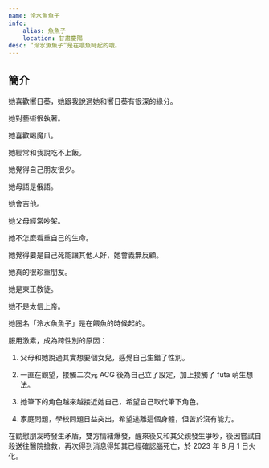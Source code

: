 ```yaml
---
name: 泠水魚魚子
info:
    alias: 魚魚子
    location: 甘肅慶陽
desc: “泠水魚魚子”是在喂魚時起的哦。
---
```


## 簡介

她喜歡嚮日葵，她跟我說過她和嚮日葵有很深的緣分。

她對藝術很執著。

她喜歡喝魔爪。

她經常和我說吃不上飯。

她覺得自己朋友很少。

她母語是俄語。

她會吉他。

她父母經常吵架。

她不怎麽看重自己的生命。

她覺得要是自己死能讓其他人好，她會義無反顧。

她真的很珍重朋友。

她是東正教徒。

她不是太信上帝。

她圈名「泠水魚魚子」是在餵魚的時候起的。

服用激素，成為跨性別的原因：

1. 父母和她說過其實想要個女兒，感覺自己生錯了性別。

2. 一直在觀望，接觸二次元 ACG 後為自己立了設定，加上接觸了 futa 萌生想法。

3. 她筆下的角色越來越接近她自己，希望自己取代筆下角色。

4. 家庭問題，學校問題日益突出，希望逃離這個身體，但苦於沒有能力。

在勸慰朋友時發生矛盾，雙方情緒爆發，醒來後又和其父親發生爭吵，後因嘗試自殺送往醫院搶救，再次得到消息得知其已經確認腦死亡，於 2023 年 8 月 1 日火化。
